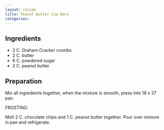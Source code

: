 ```yaml
---
layout: recipe
title: Peanut Butter Cup Bars
categories:
---
```


## Ingredients

- 2 C. Graham Cracker crumbs
- 2 C. butter
- 6 C. powdered sugar
- 2 C. peanut butter

## Preparation

Mix all ingredients together, when the mixture is smooth, press into 18 x 27 pan.FROSTING:  Melt 2 C. chocolate chips and 1 C. peanut butter together.  Pour over mixture in pan and refrigerate.
